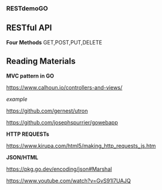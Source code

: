 ### RESTdemoGO

## RESTful API
**Four Methods**
GET,POST,PUT,DELETE


## Reading Materials


**MVC pattern in GO**

https://www.calhoun.io/controllers-and-views/

*example*

https://github.com/gernest/utron

https://github.com/josephspurrier/gowebapp

**HTTP REQUESTs**

https://www.kirupa.com/html5/making_http_requests_js.htm

**JSON/HTML**

https://pkg.go.dev/encoding/json#Marshal

https://www.youtube.com/watch?v=GvS91l7UAJQ
